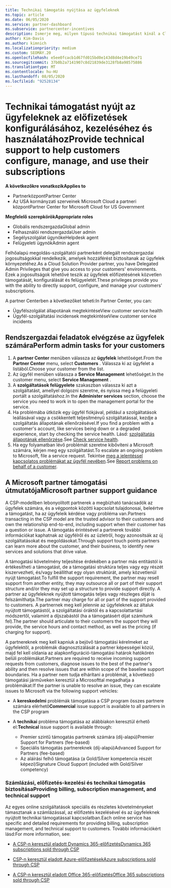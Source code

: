 ```yaml
---
title: Technikai támogatás nyújtása az ügyfeleknek
ms.topic: article
ms.date: 06/05/2020
ms.service: partner-dashboard
ms.subservice: partnercenter-incentives
description: Ismerje meg, milyen típusú technikai támogatást kínál a Cloud Solution Provider program partnerei ügyfeleinek.
author: Kim-Davis
ms.author: kimnich
ms.localizationpriority: medium
ms.custom: SEOMAY.20
ms.openlocfilehash: e5ee0fcacb1d67fd015bd0e143d8d4e19b49ce71
ms.sourcegitcommit: 37b0b2a7141907c8d21839de3128fb8a98575886
ms.translationtype: MT
ms.contentlocale: hu-HU
ms.lasthandoff: 08/05/2020
ms.locfileid: "92528134"
---
```

# <a name="provide-technical-support-to-help-customers-configure-manage-and-use-their-subscriptions"></a><span data-ttu-id="c3883-103">Technikai támogatást nyújt az ügyfeleknek az előfizetések konfigurálásához, kezeléséhez és használatához</span><span class="sxs-lookup"><span data-stu-id="c3883-103">Provide technical support to help customers configure, manage, and use their subscriptions</span></span>

<span data-ttu-id="c3883-104">**A következőkre vonatkozik**</span><span class="sxs-lookup"><span data-stu-id="c3883-104">**Applies to**</span></span>

- <span data-ttu-id="c3883-105">Partnerközpont</span><span class="sxs-lookup"><span data-stu-id="c3883-105">Partner Center</span></span>
- <span data-ttu-id="c3883-106">Az USA kormányzati szerveinek Microsoft Cloud a partneri központ</span><span class="sxs-lookup"><span data-stu-id="c3883-106">Partner Center for Microsoft Cloud for US Government</span></span>

<span data-ttu-id="c3883-107">**Megfelelő szerepkörök**</span><span class="sxs-lookup"><span data-stu-id="c3883-107">**Appropriate roles**</span></span>
- <span data-ttu-id="c3883-108">Globális rendszergazda</span><span class="sxs-lookup"><span data-stu-id="c3883-108">Global admin</span></span>
- <span data-ttu-id="c3883-109">Felhasználói rendszergazda</span><span class="sxs-lookup"><span data-stu-id="c3883-109">User admin</span></span>
- <span data-ttu-id="c3883-110">Segélyszolgálat ügynöke</span><span class="sxs-lookup"><span data-stu-id="c3883-110">Helpdesk agent</span></span>
- <span data-ttu-id="c3883-111">Felügyeleti ügynök</span><span class="sxs-lookup"><span data-stu-id="c3883-111">Admin agent</span></span>

<span data-ttu-id="c3883-112">Felhőalapú megoldás-szolgáltatói partnerként delegált rendszergazdai jogosultságokkal rendelkezik, amelyek hozzáférést biztosítanak az ügyfelek környezetéhez.</span><span class="sxs-lookup"><span data-stu-id="c3883-112">As a Cloud Solution Provider partner, you have Delegated Admin Privileges that give you access to your customers' environments.</span></span> <span data-ttu-id="c3883-113">Ezek a jogosultságok lehetővé teszik az ügyfelek előfizetésének közvetlen támogatását, konfigurálását és felügyeletét.</span><span class="sxs-lookup"><span data-stu-id="c3883-113">These privileges provide you with the ability to directly support, configure, and manage your customers' subscriptions.</span></span>

<span data-ttu-id="c3883-114">A partner Centerben a következőket teheti:</span><span class="sxs-lookup"><span data-stu-id="c3883-114">In Partner Center, you can:</span></span>

- <span data-ttu-id="c3883-115">Ügyfélszolgálat állapotának megtekintése</span><span class="sxs-lookup"><span data-stu-id="c3883-115">View customer service health</span></span>
- <span data-ttu-id="c3883-116">Ügyfél-szolgáltatási incidensek megtekintése</span><span class="sxs-lookup"><span data-stu-id="c3883-116">View customer service incidents</span></span>

## <a name="perform-admin-tasks-for-your-customers"></a><span data-ttu-id="c3883-117">Rendszergazdai feladatok elvégzése az ügyfelek számára</span><span class="sxs-lookup"><span data-stu-id="c3883-117">Perform admin tasks for your customers</span></span>

1. <span data-ttu-id="c3883-118">A **partner Center** menüben válassza az **ügyfelek** lehetőséget.</span><span class="sxs-lookup"><span data-stu-id="c3883-118">From the **Partner Center** menu, select **Customers** .</span></span> <span data-ttu-id="c3883-119">Válassza ki az ügyfelet a listából.</span><span class="sxs-lookup"><span data-stu-id="c3883-119">Choose your customer from the list.</span></span>
2. <span data-ttu-id="c3883-120">Az ügyfél menüben válassza a **Service Management** lehetőséget.</span><span class="sxs-lookup"><span data-stu-id="c3883-120">In the customer menu, select **Service Management** .</span></span>
3. <span data-ttu-id="c3883-121">A **szolgáltatások felügyelete** szakaszban válassza ki azt a szolgáltatást, amellyel dolgozni szeretne, és nyissa meg a felügyeleti portált a szolgáltatáshoz.</span><span class="sxs-lookup"><span data-stu-id="c3883-121">In the **Administer services** section, choose the service you need to work in to open the management portal for the service.</span></span>
4. <span data-ttu-id="c3883-122">Ha problémába ütközik egy ügyfél fiókjával, például a szolgáltatások leállásával vagy a csökkentett teljesítményű szolgáltatással, kezdje a szolgáltatás állapotának ellenőrzésével.</span><span class="sxs-lookup"><span data-stu-id="c3883-122">If you find a problem with a customer's account, like services being down or a degraded experience, start by checking the service health.</span></span> <span data-ttu-id="c3883-123">Lásd: [szolgáltatás állapotának ellenõrzése](check-service-health.md).</span><span class="sxs-lookup"><span data-stu-id="c3883-123">See [Check service health](check-service-health.md).</span></span>
5. <span data-ttu-id="c3883-124">Ha egy folyamatban lévő problémát szeretne kibővíteni a Microsoft számára, kérjen meg egy szolgáltatást.</span><span class="sxs-lookup"><span data-stu-id="c3883-124">To escalate an ongoing problem to Microsoft, file a service request.</span></span> <span data-ttu-id="c3883-125">Tekintse [meg a jelentéssel kapcsolatos problémákat az ügyfél nevében](report-problems-on-behalf-of-a-customer.md).</span><span class="sxs-lookup"><span data-stu-id="c3883-125">See [Report problems on behalf of a customer](report-problems-on-behalf-of-a-customer.md).</span></span>

## <a name="microsoft-partner-support-guidance"></a><span data-ttu-id="c3883-126">A Microsoft partner támogatási útmutatója</span><span class="sxs-lookup"><span data-stu-id="c3883-126">Microsoft partner support guidance</span></span>

<span data-ttu-id="c3883-127">A CSP-modellben lebonyolított partnerek a megbízható tanácsadók az ügyfelek számára, és a végpontok közötti kapcsolat tulajdonosai, beleértve a támogatást, ha az ügyfeleik kérdése vagy probléma van.</span><span class="sxs-lookup"><span data-stu-id="c3883-127">Partners transacting in the CSP model are the trusted advisor to their customers and own the relationship end-to-end, including support when their customer has a question or issue.</span></span> <span data-ttu-id="c3883-128">A támogatás érintésével a partnerek további információkat kaphatnak az ügyfélről és az üzletről, hogy azonosítsák az új szolgáltatásokat és megoldásokat.</span><span class="sxs-lookup"><span data-stu-id="c3883-128">Through support touch points partners can learn more about the customer, and their business, to identify new services and solutions that drive value.</span></span>

<span data-ttu-id="c3883-129">A támogatási követelmény teljesítése érdekében a partner más entitástól is értékesítheti a támogatást, de a támogatási struktúra teljes vagy egy részét kiszervezheti, és/vagy beállíthat egy olyan struktúrát, amely közvetlenül nyújt támogatást.</span><span class="sxs-lookup"><span data-stu-id="c3883-129">To fulfill the support requirement, the partner may resell support from another entity, they may outsource all or part of their support structure and/or they may set up a structure to provide support directly.</span></span>  <span data-ttu-id="c3883-130">A partner az ügyfeleknek nyújtott támogatás teljes vagy részleges díját is felszámíthatja.</span><span class="sxs-lookup"><span data-stu-id="c3883-130">The partner may charge for all or part of the support provided to customers.</span></span> <span data-ttu-id="c3883-131">A partnernek meg kell jelennie az ügyfeleknek az általuk nyújtott támogatástól, a szolgáltatási óráktól és a kapcsolattartási módszertől, valamint a díjszabástól (ha a támogatásért díjat számítunk fel).</span><span class="sxs-lookup"><span data-stu-id="c3883-131">The partner should articulate to their customers the support they will provide, the service hours and contact method, as well as the pricing (if charging for support).</span></span> 

<span data-ttu-id="c3883-132">A partnereknek meg kell kapniuk a bejövő támogatási kérelmeket az ügyfelektől, a problémák diagnosztizálását a partner képességei közül, majd fel kell oldania az alapkonfiguráció-támogatási határok hatókörén belüli problémákat.</span><span class="sxs-lookup"><span data-stu-id="c3883-132">Partners are required to receive incoming support requests from customers, diagnose issues to the best of the partner's ability and then resolve issues that are within scope of the baseline support boundaries.</span></span> <span data-ttu-id="c3883-133">Ha a partner nem tudja elhárítani a problémát, a következő támogatási járműveken keresztül a Microsofttal megadhatja a problémákat:</span><span class="sxs-lookup"><span data-stu-id="c3883-133">If the partner is unable to resolve an issue, they can escalate issues to Microsoft via the following support vehicles:</span></span>

- <span data-ttu-id="c3883-134">A **kereskedelmi** problémák támogatása a CSP program összes partnere számára elérhető</span><span class="sxs-lookup"><span data-stu-id="c3883-134">**Commercial** issue support is available to all partners in the CSP program</span></span>

- <span data-ttu-id="c3883-135">A **technikai** probléma támogatása az alábbiakon keresztül érhető el:</span><span class="sxs-lookup"><span data-stu-id="c3883-135">**Technical** issue support is available through:</span></span>

  - <span data-ttu-id="c3883-136">Premier szintű támogatás partnerek számára (díj-alapú)</span><span class="sxs-lookup"><span data-stu-id="c3883-136">Premier Support for Partners (fee-based)</span></span>
  - <span data-ttu-id="c3883-137">Speciális támogatás partnereknek (díj-alapú)</span><span class="sxs-lookup"><span data-stu-id="c3883-137">Advanced Support for Partners (fee-based)</span></span>
  - <span data-ttu-id="c3883-138">Az aláírási felhő támogatása (a Gold/Silver kompetencia részét képezi)</span><span class="sxs-lookup"><span data-stu-id="c3883-138">Signature Cloud Support (included with Gold/Silver competency)</span></span>

### <a name="providing-billing-subscription-management-and-technical-support"></a><span data-ttu-id="c3883-139">Számlázási, előfizetés-kezelési és technikai támogatás biztosítása</span><span class="sxs-lookup"><span data-stu-id="c3883-139">Providing billing, subscription management, and technical support</span></span> 

<span data-ttu-id="c3883-140">Az egyes online szolgáltatások speciális és részletes követelményeket támasztanak a számlázással, az előfizetés kezelésével és az ügyfeleknek nyújtott technikai támogatással kapcsolatban.</span><span class="sxs-lookup"><span data-stu-id="c3883-140">Each online service has specific and detailed requirements for providing billing, subscription management, and technical support to customers.</span></span> <span data-ttu-id="c3883-141">További információkért lásd:</span><span class="sxs-lookup"><span data-stu-id="c3883-141">For more information, see:</span></span>

- [<span data-ttu-id="c3883-142">A CSP-n keresztül eladott Dynamics 365-előfizetés</span><span class="sxs-lookup"><span data-stu-id="c3883-142">Dynamics 365 subscriptions sold through CSP</span></span>](https://www.microsoftpartnercommunity.com/t5/CSP/Microsoft-Partner-Support-Guidance/m-p/5262#M30)

- [<span data-ttu-id="c3883-143">CSP-n keresztül eladott Azure-előfizetések</span><span class="sxs-lookup"><span data-stu-id="c3883-143">Azure subscriptions sold through CSP</span></span>](https://www.microsoftpartnercommunity.com/t5/CSP/Microsoft-Partner-Support-Guidance/m-p/5263#M31)

- [<span data-ttu-id="c3883-144">A CSP-n keresztül eladott Office 365-előfizetés</span><span class="sxs-lookup"><span data-stu-id="c3883-144">Office 365 subscriptions sold through CSP</span></span>](https://www.microsoftpartnercommunity.com/t5/CSP/Microsoft-Partner-Support-Guidance/m-p/5264#M32)
